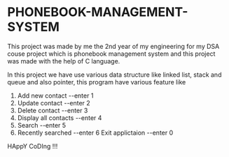 # PHONEBOOK-MANAGEMENT-SYSTEM

This project was made by me the 2nd year of my engineering for my DSA couse project which is phonebook management system and this project was made with the help of C language.

In this project we have use various data structure like linked list, stack and queue and also pointer, this program have various feature like 

1. Add new contact      --enter 1
2. Update contact       --enter 2
3. Delete contact       --enter 3
4. Display all contacts --enter 4
5. Search               --enter 5
6. Recently searched    --enter 6
Exit applictaion       --enter 0

HAppY CoDIng !!!
